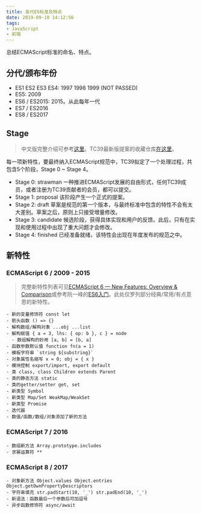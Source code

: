 ```yaml
---
title: 各代ES标准及特点
date: 2019-09-10 14:12:56
tags:
- JavaScript
- 前端
---
```


总结ECMAScript标准的命名、特点。

<!-- more -->

## 分代/颁布年份

* ES1 ES2 ES3 ES4: 1997 1998 1999 (NOT PASSED)
* ES5: 2009
* ES6 / ES2015: 2015。从此每年一代
* ES7 / ES2016
* ES8 / ES2017

## Stage

> 中文版完整介绍可参考[这里](https://www.jianshu.com/p/b0877d1fc2a4)。TC39最新版提案的收藏仓库[在这里](https://github.com/tc39/proposals)。

每一项新特性，要最终纳入ECMAScript规范中，TC39拟定了一个处理过程，共包含5个阶段，Stage 0 ~ Stage 4。

* Stage 0: strawman 一种推进ECMAScript发展的自由形式，任何TC39成员，或者注册为TC39贡献者的会员，都可以提交。
* Stage 1: proposal 该阶段产生一个正式的提案。
* Stage 2: draft 草案是规范的第一个版本，与最终标准中包含的特性不会有太大差别。草案之后，原则上只接受增量修改。
* Stage 3: candidate 候选阶段，获得具体实现和用户的反馈。此后，只有在实现和使用过程中出现了重大问题才会修改。
* Stage 4: finished 已经准备就绪，该特性会出现在年度发布的规范之中。

## 新特性

### ECMAScript 6 / 2009 - 2015

> 完整新特性列表可见[ECMAScript 6 — New Features: Overview & Comparison](http://es6-features.org)或参考阮一峰的[ES6入门](http://es6.ruanyifeng.com/)。此处仅罗列部分经典/常用/有点意思的新特性。

````
- 新的变量修饰符 const let
- 箭头函数 () => {}
- 解构数组/解构对象 ...obj ...list
- 解构赋值 { a = 3, lhs: { op: b }, c } = node
  - 数组解构的妙用 [a, b] = [b, a]
- 函数参数默认值 function fn(a = 1)
- 模板字符串 `string ${substring}`
- 对象属性名缩写 x = 0; obj = { x }
- 模块控制 export/import, export default
- 类 class, class Children extends Parent
- 类的静态方法 static
- 类的getter/setter get, set
- 新类型 Symbol
- 新类型 Map/Set WeakMap/WeakSet
- 新类型 Promise
- 迭代器
- 数值/函数/数组/对象添加了新的方法
````

### ECMAScript 7 / 2016

````
- 数组新方法 Array.prototype.includes
- 求幂运算符 **
````

### ECMAScript 8 / 2017

````
- 对象新方法 Object.values Object.entries Object.getOwnPropertyDescriptors
- 字符串填充 str.padStart(10, '_') str.padEnd(10, '_')
- 新语法：函数最后一个参数后可加逗号
- 异步函数修饰符 async/await
````